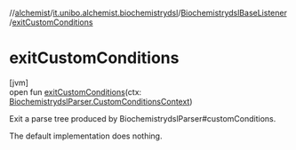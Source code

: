//[alchemist](../../../index.md)/[it.unibo.alchemist.biochemistrydsl](../index.md)/[BiochemistrydslBaseListener](index.md)/[exitCustomConditions](exit-custom-conditions.md)

# exitCustomConditions

[jvm]\
open fun [exitCustomConditions](exit-custom-conditions.md)(ctx: [BiochemistrydslParser.CustomConditionsContext](../-biochemistrydsl-parser/-custom-conditions-context/index.md))

Exit a parse tree produced by BiochemistrydslParser#customConditions. 

The default implementation does nothing.
